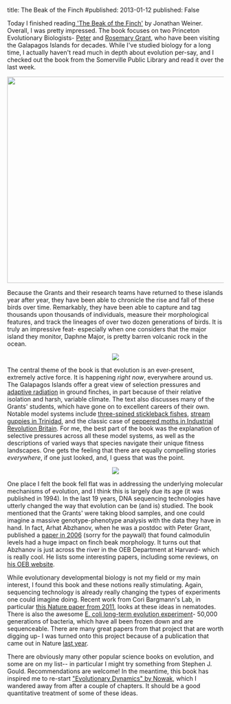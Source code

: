 title: The Beak of the Finch
#published: 2013-01-12
published: False

Today I finished reading[ 'The Beak of the Finch'](http://www.amazon.com/Beak-Finch-Story-Evolution-Time/dp/067973337X) by Jonathan Weiner.  Overall, I was pretty impressed.  The book focuses on two Princeton Evolutionary Biologists- [Peter](http://www.princeton.edu/eeb/people/display_person.xml?netid=prgrant&display=Emeritus%20Professors) and [Rosemary Grant](http://www.princeton.edu/eeb/people/display_person.xml?netid=rgrant&display=Emeritus%20Professors), who have been visiting the Galapagos Islands for decades.  While I've studied biology for a long time, I actually haven't read much in depth about evolution per-say, and I checked out the book from the Somerville Public Library and read it over the last week.  

<center><img src="https://www.dropbox.com/s/nhz7dbc13nq8vkb/finchGroup.jpg", width="640", height="480"></center>

Because the Grants and their research teams have returned to these islands year after year, they have been able to chronicle the rise and fall of these birds over time.  Remarkably, they have been able to capture and tag thousands upon thousands of individuals, measure their morphological features, and track the lineages of over two dozen generations of birds.  It is truly an impressive feat- especially when one considers that the major island they monitor, Daphne Major, is pretty barren volcanic rock in the ocean.

<center><img src="http://www.galapagosonline.com/Islands/islands/Daphne/daphne-img.jpg"></center>

The central theme of the book is that evolution is an ever-present, extremely active force.  It is happening *right now*, everywhere around us.  The Galapagos Islands offer a great view of selection pressures and [adaptive radiation](http://en.wikipedia.org/wiki/Adaptive_radiation) in ground finches, in part because of their relative isolation and harsh, variable climate.  The text also discusses many of the Grants' students, which have gone on to excellent careers of their own.  Notable model systems include [three-spined stickleback fishes](http://en.wikipedia.org/wiki/Three-spined_stickleback), [stream guppies in Trinidad](), and the classic case of [peppered moths in Industrial Revolution Britain](http://en.wikipedia.org/wiki/Peppered_moth_evolution).  For me, the best part of the book was the explanation of selective pressures across all these model systems, as well as the descriptions of varied ways that species navigate their unique fitness landscapes.  One gets the feeling that there are equally compelling stories *everywhere*, if one just looked, and, I guess that was the point.

<center><img src="https://www.dropbox.com/s/pmjdo9nwbd964jg/birds%20beaks%202.jpg"></center>

One place I felt the book fell flat was in addressing the underlying molecular mechanisms of evolution, and I think this is largely due its age (it was published in 1994).  In the last 19 years, DNA sequencing technologies have utterly changed the way that evolution can be (and is) studied.  The book mentioned that the Grants' were taking blood samples, and one could imagine a massive genotype-phenotype analysis with the data they have in hand.  In fact, Arhat Abzhanov, when he was a postdoc with Peter Grant, published a [paper in 2006](http://www.nature.com/nature/journal/v442/n7102/full/nature04843.html) (sorry for the paywall) that found calmodulin levels had a huge impact on finch beak morphology.  It turns out that Abzhanov is just across the river in the OEB Department at Harvard- which is really cool.  He lists some interesting papers, including some reviews, on [his OEB website](http://www.oeb.harvard.edu/faculty/abzhanov/abzhanov-oeb.html).  

While evolutionary developmental biology is not my field or my main interest, I found this book and these notions really stimulating.  Again, sequencing technology is already really changing the types of experiments one could imagine doing.  Recent work from Cori Bargmann's Lab, in particular [this Nature paper from 2011](http://www.ncbi.nlm.nih.gov/pubmed/21849976), looks at these ideas in nematodes. There is also the awesome [E. coli long-term evolution experiment](http://en.wikipedia.org/wiki/E._coli_long-term_evolution_experiment)- 50,000 generations of bacteria, which have all been frozen down and are sequenceable.  There are many great papers from that project that are worth digging up- I was turned onto this project because of a publication that came out in Nature [last year](http://www.nature.com/nature/journal/v489/n7417/full/nature11514.html).

There are obviously many other popular science books on evolution, and some are on my list-- in particular I might try something from Stephen J. Gould.  Recommendations are welcome!  In the meantime, this book has inspired me to re-start  ["Evolutionary Dynamics" by Nowak](http://www.amazon.com/Evolutionary-Dynamics-Exploring-Equations-Life/dp/0674023382/), which I wandered away from after a couple of chapters.  It should be a good quantitative treatment of some of these ideas.
